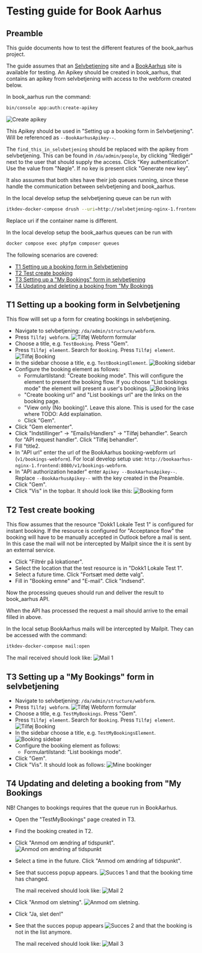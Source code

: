 # Testing guide for Book Aarhus

## Preamble

This guide documents how to test the different features of the book_aarhus project.

The guide assumes that an [Selvbetjening](https://github.com/itk-dev/os2forms_selvbetjening) site
and a [BookAarhus](https://github.com/itk-dev/book_aarhus) site is available for testing.
An Apikey should be created in book_aarhus, that contains an apikey from selvbetjening
with access to the webform created below.

In book_aarhus run the command:
```bash
bin/console app:auth:create-apikey
```
![Create apikey](assets/test-guide0.png "Create apikey")

This Apikey should be used in "Setting up a booking form in Selvbetjening". Will be referenced
as `--BookAarhusApikey--`.

The `find_this_in_selvbetjening` should be replaced with the apikey from selvbetjening.
This can be found in `/da/admin/people`, by clicking "Redigér" next to the user that should
supply the access. Click "Key authentication". Use the value from "Nøgle". If no key is present
click "Generate new key".

It also assumes that both sites have their job queues running, since these handle the
communication between selvbetjening and book_aarhus.

In the local develop setup the selvbetjening queue can be run with

```bash
itkdev-docker-compose drush --uri=http://selvbetjening-nginx-1.frontend:8080 advancedqueue:queue:process os2forms_api_request_handler -vvv
```

Replace uri if the container name is different.

In the local develop setup the book_aarhus queues can be run with

```bash
docker compose exec phpfpm composer queues
```

The following scenarios are covered:

* [T1 Setting up a booking form in Selvbetjening](#t1-setting-up-a-booking-form-in-selvbetjening)
* [T2 Test create booking](#t2-test-create-booking)
* [T3 Setting up a "My Bookings" form in selvbetjening](#t3-setting-up-a-my-bookings-form-in-selvbetjening)
* [T4 Updating and deleting a booking from "My Bookings](#t4-updating-and-deleting-a-booking-from-my-bookings)

## T1 Setting up a booking form in Selvbetjening

This flow willl set up a form for creating bookings in selvbetjening.

* Navigate to selvbetjening: `/da/admin/structure/webform`.
* Press `Tilføj webform`. 
  ![Tilføj Webform formular](assets/test-guide1.png "Tilføj Webform")
* Choose a title, e.g.  `TestBooking`. Press "Gem".
* Press `Tilføj element`. Search for `Booking`. Press `Tilføj element`.
  ![Tilføj Booking](assets/test-guide2.png "Tilføj Booking")
* In the sidebar choose a title, e.g. `TestBookingElement`.
  ![Booking sidebar](assets/test-guide3.png "Booking sidebar")
* Configure the booking element as follows:
  * Formulartilstand: "Create booking mode".
    This will configure the element to present the booking flow.
    If you choose "List bookings mode" the element will present a user's bookings.
    ![Booking links](assets/test-guide4.png "Booking links")
  * "Create booking url" and "List bookings url" are the links on the booking page.
  * "View only (No booking)". Leave this alone. This is used for the case where TODO: Add explaination.
  * Click "Gem".
* Click "Gem elementer".
* Click "Indstillinger" -> "Emails/Handlers" -> "Tilføj behandler".
  Search for "API request handler". Click "Tilføj behandler".
* Fill "title2.
* In "API url" enter the url of the BookAarhus booking-webform url (`v1/bookings-webform`).
  For local develop setup use: `http://bookaarhus-nginx-1.frontend:8080/v1/bookings-webform`.
* In "API authorization header" enter `Apikey --BookAarhusApikey--`.
  Replace `--BookAarhusApikey--` with the key created in the Preamble.
* Click "Gem".
* Click "Vis" in the topbar. It should look like this:
  ![Booking form](assets/test-guide5.png "Booking form")

## T2 Test create booking

This flow assumes that the resource "Dokk1 Lokale Test 1" is configured for instant booking.
If the resource is configured for "Acceptance flow" the booking will have to be manually accepted in Outlook
before a mail is sent. In this case the mail will not be intercepted by Mailpit since the it is sent by an external
service.

* Click "Filtrér på lokationer".
* Select the location that the test resource is in "Dokk1 Lokale Test 1".
* Select a future time. Click "Fortsæt med dette valg".
* Fill in "Booking emne" and "E-mail". Click "Indsend".

Now the processing queues should run and deliver the result to book_aarhus API.

When the API has processed the request a mail should arrive to the email filled in above.

In the local setup BookAarhus mails will be intercepted by Mailpit.
They can be accessed with the command:

```bash
itkdev-docker-compose mail:open
```

The mail received should look like:
![Mail 1](assets/test-guide11.png "Mail 1")


## T3 Setting up a "My Bookings" form in selvbetjening

* Navigate to selvbetjening: `/da/admin/structure/webform`.
* Press `Tilføj webform`.
  ![Tilføj Webform formular](assets/test-guide1.png "Tilføj Webform")
* Choose a title, e.g.  `TestMyBookings`. Press "Gem".
* Press `Tilføj element`. Search for `Booking`. Press `Tilføj element`.
  ![Tilføj Booking](assets/test-guide2.png "Tilføj Booking")
* In the sidebar choose a title, e.g. `TestMyBookingsElement`.
  ![Booking sidebar](assets/test-guide3.png "Booking sidebar")
* Configure the booking element as follows:
  * Formulartilstand: "List bookings mode".
* Click "Gem".
* Click "Vis". It should look as follows:
  ![Mine bookinger](assets/test-guide6.png "Mine bookinger")

## T4 Updating and deleting a booking from "My Bookings

NB! Changes to bookings requires that the queue run in BookAarhus.

* Open the "TestMyBookings" page created in T3.
* Find the booking created in T2.
* Click "Anmod om ændring af tidspunkt".
  ![Anmod om ændring af tidspunkt](assets/test-guide7.png "Anmod om ændring af tidspunkt")
* Select a time in the future. Click "Anmod om ændring af tidspunkt".
* See that success popup appears.
  ![Succes 1](assets/test-guide8.png "Succes")
  and that the booking time has changed.

  The mail received should look like:
  ![Mail 2](assets/test-guide12.png "Mail 2")
* Click "Anmod om sletning".
  ![Anmod om sletning](assets/test-guide9.png "Anmod om sletning").
* Click "Ja, slet den!"
* See that the succes popup appears
  ![Succes 2](assets/test-guide10.png "Succes")
  and that the booking is not in the list anymore.

  The mail received should look like:
  ![Mail 3](assets/test-guide13.png "Mail 3")
